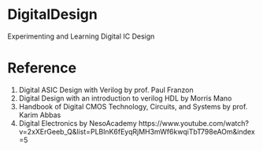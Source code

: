 # DigitalDesign
Experimenting and Learning Digital IC Design

<h1>Reference</h1>
<ol>
  <li>Digital ASIC Design with Verilog by prof. Paul Franzon</li>
  <li>Digital Design with an introduction to verilog HDL by Morris Mano</li>
  <li>Handbook of Digital CMOS Technology, Circuits, and Systems by prof. Karim Abbas</li>
  <li>Digital Electronics by NesoAcademy https://www.youtube.com/watch?v=2xXErGeeb_Q&list=PLBlnK6fEyqRjMH3mWf6kwqiTbT798eAOm&index=5</li>
</ol>

